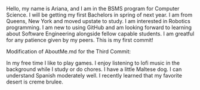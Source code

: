 Hello, my name is Ariana, and I am in the BSMS program for Computer Science. I will be getting my first Bachelors in spring of next year. I am from Queens, New York and moved upstate to study. I am interested in Robotics programming. I am new to using GitHub and am looking forward to learning about Software Engineering alongside fellow capable students. I am greatful for any patience given by my peers. This is my first commit!

Modification of AboutMe.md for the Third Commit:

In my free time I like to play games. I enjoy listening to lofi music in the background while I study or do chores. I have a little Maltese dog. I can understand Spanish moderately well. I recently learned that my favorite desert is creme brulee.